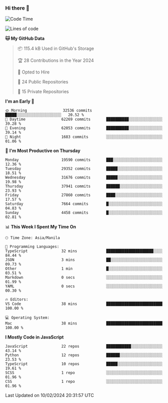 ### Hi there 👋

<!--START_SECTION:waka-->
![Code Time](http://img.shields.io/badge/Code%20Time-552%20hrs%2018%20mins-blue)

![Lines of code](https://img.shields.io/badge/From%20Hello%20World%20I%27ve%20Written-63.1%20million%20lines%20of%20code-blue)

**🐱 My GitHub Data** 

> 📦 115.4 kB Used in GitHub's Storage 
 > 
> 🏆 28 Contributions in the Year 2024
 > 
> 💼 Opted to Hire
 > 
> 📜 24 Public Repositories 
 > 
> 🔑 15 Private Repositories 
 > 
**I'm an Early 🐤** 

```text
🌞 Morning                32536 commits       █████░░░░░░░░░░░░░░░░░░░░   20.52 % 
🌆 Daytime                62269 commits       ██████████░░░░░░░░░░░░░░░   39.28 % 
🌃 Evening                62053 commits       ██████████░░░░░░░░░░░░░░░   39.14 % 
🌙 Night                  1683 commits        ░░░░░░░░░░░░░░░░░░░░░░░░░   01.06 % 
```
📅 **I'm Most Productive on Thursday** 

```text
Monday                   19590 commits       ███░░░░░░░░░░░░░░░░░░░░░░   12.36 % 
Tuesday                  29352 commits       █████░░░░░░░░░░░░░░░░░░░░   18.51 % 
Wednesday                31676 commits       █████░░░░░░░░░░░░░░░░░░░░   19.98 % 
Thursday                 37941 commits       ██████░░░░░░░░░░░░░░░░░░░   23.93 % 
Friday                   27860 commits       ████░░░░░░░░░░░░░░░░░░░░░   17.57 % 
Saturday                 7664 commits        █░░░░░░░░░░░░░░░░░░░░░░░░   04.83 % 
Sunday                   4458 commits        █░░░░░░░░░░░░░░░░░░░░░░░░   02.81 % 
```


📊 **This Week I Spent My Time On** 

```text
🕑︎ Time Zone: Asia/Manila

💬 Programming Languages: 
TypeScript               32 mins             █████████████████████░░░░   84.44 % 
JSON                     3 mins              ██░░░░░░░░░░░░░░░░░░░░░░░   09.73 % 
Other                    1 min               █░░░░░░░░░░░░░░░░░░░░░░░░   03.51 % 
Markdown                 0 secs              ░░░░░░░░░░░░░░░░░░░░░░░░░   01.99 % 
YAML                     0 secs              ░░░░░░░░░░░░░░░░░░░░░░░░░   00.30 % 

🔥 Editors: 
VS Code                  38 mins             █████████████████████████   100.00 % 

💻 Operating System: 
Mac                      38 mins             █████████████████████████   100.00 % 
```

**I Mostly Code in JavaScript** 

```text
JavaScript               22 repos            ███████████░░░░░░░░░░░░░░   43.14 % 
Python                   12 repos            ██████░░░░░░░░░░░░░░░░░░░   23.53 % 
TypeScript               10 repos            █████░░░░░░░░░░░░░░░░░░░░   19.61 % 
SCSS                     1 repo              ░░░░░░░░░░░░░░░░░░░░░░░░░   01.96 % 
CSS                      1 repo              ░░░░░░░░░░░░░░░░░░░░░░░░░   01.96 % 
```




 Last Updated on 10/02/2024 20:31:57 UTC
<!--END_SECTION:waka-->
